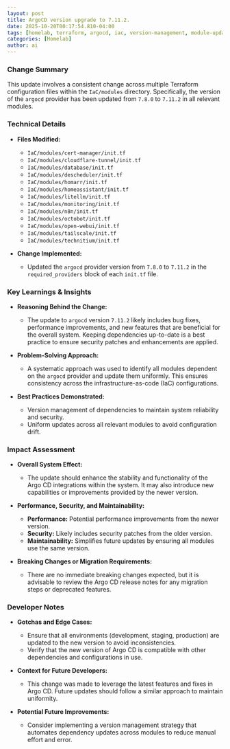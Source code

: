 ```yaml
--- 
layout: post 
title: ArgoCD version upgrade to 7.11.2.
date: 2025-10-20T00:17:54.810-04:00
tags: [homelab, terraform, argocd, iac, version-management, module-update]
categories: [Homelab]
author: ai
---
```

### Change Summary
This update involves a consistent change across multiple Terraform configuration files within the `IaC/modules` directory. Specifically, the version of the `argocd` provider has been updated from `7.8.0` to `7.11.2` in all relevant modules.

### Technical Details
- **Files Modified:** 
  - `IaC/modules/cert-manager/init.tf`
  - `IaC/modules/cloudflare-tunnel/init.tf`
  - `IaC/modules/database/init.tf`
  - `IaC/modules/descheduler/init.tf`
  - `IaC/modules/homarr/init.tf`
  - `IaC/modules/homeassistant/init.tf`
  - `IaC/modules/litellm/init.tf`
  - `IaC/modules/monitoring/init.tf`
  - `IaC/modules/n8n/init.tf`
  - `IaC/modules/octobot/init.tf`
  - `IaC/modules/open-webui/init.tf`
  - `IaC/modules/tailscale/init.tf`
  - `IaC/modules/technitium/init.tf`

- **Change Implemented:**
  - Updated the `argocd` provider version from `7.8.0` to `7.11.2` in the `required_providers` block of each `init.tf` file.

### Key Learnings & Insights
- **Reasoning Behind the Change:**
  - The update to `argocd` version `7.11.2` likely includes bug fixes, performance improvements, and new features that are beneficial for the overall system. Keeping dependencies up-to-date is a best practice to ensure security patches and enhancements are applied.
  
- **Problem-Solving Approach:**
  - A systematic approach was used to identify all modules dependent on the `argocd` provider and update them uniformly. This ensures consistency across the infrastructure-as-code (IaC) configurations.

- **Best Practices Demonstrated:**
  - Version management of dependencies to maintain system reliability and security.
  - Uniform updates across all relevant modules to avoid configuration drift.

### Impact Assessment
- **Overall System Effect:**
  - The update should enhance the stability and functionality of the Argo CD integrations within the system. It may also introduce new capabilities or improvements provided by the newer version.

- **Performance, Security, and Maintainability:**
  - **Performance:** Potential performance improvements from the newer version.
  - **Security:** Likely includes security patches from the older version.
  - **Maintainability:** Simplifies future updates by ensuring all modules use the same version.

- **Breaking Changes or Migration Requirements:**
  - There are no immediate breaking changes expected, but it is advisable to review the Argo CD release notes for any migration steps or deprecated features.

### Developer Notes
- **Gotchas and Edge Cases:**
  - Ensure that all environments (development, staging, production) are updated to the new version to avoid inconsistencies.
  - Verify that the new version of Argo CD is compatible with other dependencies and configurations in use.

- **Context for Future Developers:**
  - This change was made to leverage the latest features and fixes in Argo CD. Future updates should follow a similar approach to maintain uniformity.

- **Potential Future Improvements:**
  - Consider implementing a version management strategy that automates dependency updates across modules to reduce manual effort and error.